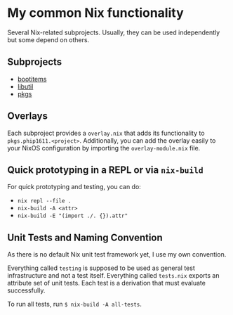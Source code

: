 # My common Nix functionality

Several Nix-related subprojects. Usually, they can be used independently but
some depend on others.

## Subprojects

- [bootitems](./bootitems/README.md)
- [libutil](./libutil/README.md)
- [pkgs](./pkgs/README.md)

## Overlays

Each subproject provides a `overlay.nix` that adds its functionality to
`pkgs.phip1611.<project>`. Additionally, you can add the overlay easily to your
NixOS configuration by importing the `overlay-module.nix` file.

## Quick prototyping in a REPL or via `nix-build`

For quick prototyping and testing, you can do:

- `nix repl --file .`
- `nix-build -A <attr>`
- `nix-build -E "(import ./. {}).attr"`

## Unit Tests and Naming Convention

As there is no default Nix unit test framework yet, I use my own convention.

Everything called `testing` is supposed to be used as general test 
infrastructure and not a test itself. Everything called `tests.nix` exports an 
attribute set of unit tests. Each test is a derivation that must evaluate 
successfully.

To run all tests, run `$ nix-build -A all-tests`.
